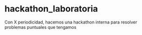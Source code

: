 # hackathon_laboratoria
Con X periodicidad, hacemos una hackathon interna para resolver problemas puntuales que tengamos
